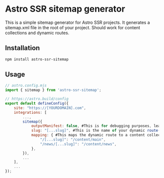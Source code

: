 # Astro SSR sitemap generator

This is a simple sitemap generator for Astro SSR projects. It generates a sitemap.xml file in the root of your project.
Should work for content collections and dynamic routes.

## Installation

```bash
npm install astro-ssr-sitemap
```

## Usage

```js
// astro.config.mjs
import { sitemap } from 'astro-ssr-sitemap';

// https://astro.build/config
export default defineConfig({
	site: "https://[YOURDOMAIN].com",
	integrations: [
		...,
		sitemap({
			outputManifest: false, #This is for debugging purposes, leave it false.
			slug: "[...slug]", #This is the name of your dynamic route(s)
			mapping: { #This maps the dynamic route to a content collection
				"/[...slug]": "/content/main", 
				"/news/[...slug]": "/content/news", 
			},
		}),
		...
	],
    ...
});

```

